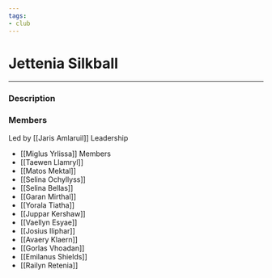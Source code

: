 ```yaml
---
tags:
- club
---
```

# Jettenia Silkball
---
### Description

### Members
Led by [[Jaris Amlaruil]]
Leadership
- [[Miglus Yrlissa]]
Members
- [[Taewen Llamryl]]
- [[Matos Mektal]]
- [[Selina Ochyllyss]]
- [[Selina Bellas]]
- [[Garan Mirthal]]
- [[Yorala Tiatha]]
- [[Juppar Kershaw]]
- [[Vaellyn Esyae]]
- [[Josius Iliphar]]
- [[Avaery Klaern]]
- [[Gorlas Vhoadan]]
- [[Emilanus Shields]]
- [[Railyn Retenia]]